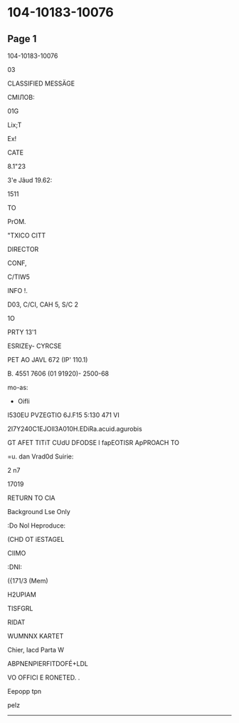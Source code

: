 # 104-10183-10076

## Page 1

104-10183-10076

03

CLASSIFIED MESSÄGE

СМІЛОВ:

01G

Lix;T

Ex!

CATE

8.1"23

3'e Jãud 19.62:

1511

TO

PrOM.

"TXICO CITT

DIRECTOR

CONF,

C/TIW5

INFO !.

D03, C/CI, CAH 5, S/C 2

1O

PRTY 13'1

ESRIZEy- CYRCSE

PET AO JAVL 672 (IP' 110.1)

B. 4551 7606 (01 91920)- 2500-68

mo-as:

- Oifli

I530EU PVZEGTIO 6J.F15 5:130 471 VI

2I7Y240C1EJOIl3A010H.EDiRa.acuid.agurobis

GT AFET TITiT CUdU DFODSE l fapEOTISR ApPROACH TO

=u. dan Vrad0d Suirie:

2 n7

17019

RETURN TO CIA

Background Lse Only

:Do Nol Heproduce:

(CHD OT iESTAGEL

CIIMO

:DNI:

({171/3 (Mem)

H2UPIAM

TISFGRL

RIDAT

WUMNNX KARTET

Chier, Iacd Parta W

ABPNENPIERFITDOFÉ+LDL

VO OFFICI E RONETED. .

Eepopp tpn

pelz

---

